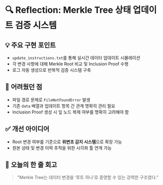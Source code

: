 # 🔍 Reflection: Merkle Tree 상태 업데이트 검증 시스템

## 💡 주요 구현 포인트

- `update_instructions.txt`를 통해 실시간 데이터 업데이트 시뮬레이션
- 각 변경 사항에 대해 Merkle Root 비교 및 Inclusion Proof 수행
- 로그 자동 생성으로 반복적 검증 시스템 구축

## 🤯 어려웠던 점

- 파일 경로 문제로 `FileNotFoundError` 발생
- 기존 `data` 배열과 업데이트 항목 간 관계 명확히 관리 필요
- Inclusion Proof 생성 시 잎 노드 복제 여부를 명확히 고려해야 함

## ✅ 개선 아이디어

- Root 변경 여부를 기준으로 **위변조 감지 시스템**으로 확장 가능
- 원본 상태 및 변경 이력 추적을 위한 시각화 툴 연계 가능

## 📌 오늘의 한 줄 회고

> "Merkle Tree는 데이터 변경을 ‘루트 하나’로 증명할 수 있는 강력한 구조였다."
